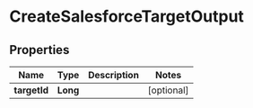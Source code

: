 

# CreateSalesforceTargetOutput


## Properties

| Name | Type | Description | Notes |
|------------ | ------------- | ------------- | -------------|
|**targetId** | **Long** |  |  [optional] |




